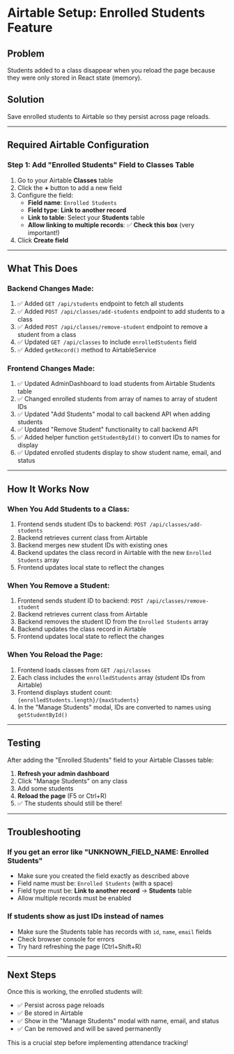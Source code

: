 # Airtable Setup: Enrolled Students Feature

## Problem
Students added to a class disappear when you reload the page because they were only stored in React state (memory).

## Solution
Save enrolled students to Airtable so they persist across page reloads.

---

## Required Airtable Configuration

### Step 1: Add "Enrolled Students" Field to Classes Table

1. Go to your Airtable **Classes** table
2. Click the **+** button to add a new field
3. Configure the field:
   - **Field name**: `Enrolled Students`
   - **Field type**: **Link to another record**
   - **Link to table**: Select your **Students** table
   - **Allow linking to multiple records**: ✅ **Check this box** (very important!)
4. Click **Create field**

---

## What This Does

### Backend Changes Made:
1. ✅ Added `GET /api/students` endpoint to fetch all students
2. ✅ Added `POST /api/classes/add-students` endpoint to add students to a class
3. ✅ Added `POST /api/classes/remove-student` endpoint to remove a student from a class
4. ✅ Updated `GET /api/classes` to include `enrolledStudents` field
5. ✅ Added `getRecord()` method to AirtableService

### Frontend Changes Made:
1. ✅ Updated AdminDashboard to load students from Airtable Students table
2. ✅ Changed enrolled students from array of names to array of student IDs
3. ✅ Updated "Add Students" modal to call backend API when adding students
4. ✅ Updated "Remove Student" functionality to call backend API
5. ✅ Added helper function `getStudentById()` to convert IDs to names for display
6. ✅ Updated enrolled students display to show student name, email, and status

---

## How It Works Now

### When You Add Students to a Class:
1. Frontend sends student IDs to backend: `POST /api/classes/add-students`
2. Backend retrieves current class from Airtable
3. Backend merges new student IDs with existing ones
4. Backend updates the class record in Airtable with the new `Enrolled Students` array
5. Frontend updates local state to reflect the changes

### When You Remove a Student:
1. Frontend sends student ID to backend: `POST /api/classes/remove-student`
2. Backend retrieves current class from Airtable
3. Backend removes the student ID from the `Enrolled Students` array
4. Backend updates the class record in Airtable
5. Frontend updates local state to reflect the changes

### When You Reload the Page:
1. Frontend loads classes from `GET /api/classes`
2. Each class includes the `enrolledStudents` array (student IDs from Airtable)
3. Frontend displays student count: `{enrolledStudents.length}/{maxStudents}`
4. In the "Manage Students" modal, IDs are converted to names using `getStudentById()`

---

## Testing

After adding the "Enrolled Students" field to your Airtable Classes table:

1. **Refresh your admin dashboard**
2. Click "Manage Students" on any class
3. Add some students
4. **Reload the page** (F5 or Ctrl+R)
5. ✅ The students should still be there!

---

## Troubleshooting

### If you get an error like "UNKNOWN_FIELD_NAME: Enrolled Students"
- Make sure you created the field exactly as described above
- Field name must be: `Enrolled Students` (with a space)
- Field type must be: **Link to another record** → **Students** table
- Allow multiple records must be enabled

### If students show as just IDs instead of names
- Make sure the Students table has records with `id`, `name`, `email` fields
- Check browser console for errors
- Try hard refreshing the page (Ctrl+Shift+R)

---

## Next Steps

Once this is working, the enrolled students will:
- ✅ Persist across page reloads
- ✅ Be stored in Airtable
- ✅ Show in the "Manage Students" modal with name, email, and status
- ✅ Can be removed and will be saved permanently

This is a crucial step before implementing attendance tracking!

